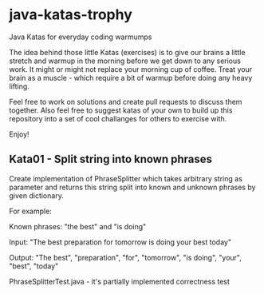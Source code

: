 # java-katas-trophy
Java Katas for everyday coding warmumps

The idea behind those little Katas (exercises) is to give our brains a little stretch and warmup in the morning before 
we get down to any serious work. It might or might not replace your morning cup of coffee. 
Treat your brain as a muscle - which require a bit of warmup before doing any heavy lifting.

Feel free to work on solutions and create pull requests to discuss them together.
Also feel free to suggest katas of your own to build up this repository into a set of cool challanges for others to exercise with.

Enjoy!

## Kata01 - Split string into known phrases

Create implementation of PhraseSplitter which takes arbitrary string as parameter and returns this string split into
known and unknown phrases by given dictionary.

For example:

Known phrases: "the best" and "is doing"

Input: "The best preparation for tomorrow is doing your best today"

Output: "The best", "preparation", "for", "tomorrow", "is doing", "your", "best", "today"

PhraseSplitterTest.java - it's partially implemented correctness test

